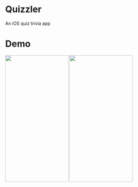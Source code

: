 # Quizzler

An iOS quiz trivia app 

# Demo
<img src="https://user-images.githubusercontent.com/36856709/130876606-32b87060-9150-428b-9516-a8a100fe921b.png" align="left" width="200" height="400" />
<img src="https://user-images.githubusercontent.com/36856709/130876621-24a0f45c-a320-459b-8835-4c51efba55bb.png" align="left" width="200" height="400" />
